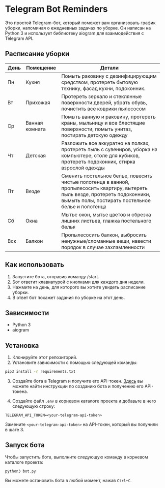 # Telegram Bot Reminders

Это простой Telegram-бот, который поможет вам организовать график уборки, напоминая о ежедневных задачах по уборке. Он написан на Python 3 и использует библиотеку aiogram для взаимодействия с Telegram API.

## Расписание уборки

| День | Помещение   | Детали                                                                                                                                                                       |
| --- | ---------- | ----------------------------------------------------------------------------------------------------------------------------------------------------------------------------- |
| Пн | Кухня | Помыть раковину с дезинфицирующим средством, протереть бытовую технику, фасад кухни, подоконник.
| Вт | Прихожая | Протереть зеркало и стеклянные поверхности дверей, убрать обувь, почистить все коврики пылесосом | 
| Ср | Ванная комната | Помыть ванную и раковину, протереть краны, мыльницу и все блестящие поверхности, помыть унитаз, постирать детскую одежду |
| Чт | Детская | Разложить все аккуратно на полках, протереть пыль с сувениров, уборка на компьютере, столе для кубиков, протереть подоконник, стирка взрослой одежды | Thu | Детская.
| Пт | Везде | Сменить постельное белье, повесить чистые полотенца в ванной, пропылесосить квартиру, вытереть пыль везде, протереть подоконники, вымыть полы, постирать постельное белье и полотенца |
| Сб | Окна | Мытье окон, мытье цветов и обрезка лишних листьев, глажка постельного белья |
| Вск | Балкон | Пропылесосить балкон, выбросить ненужные/сломанные вещи, навести порядок в случае захламленности                                                                                                  |


## Как использовать

1.  Запустите бота, отправив команду /start.
2.  Бот ответит клавиатурой с кнопками для каждого дня недели.
3.  Нажмите на день, для которого вы хотите увидеть расписание уборки.
4.  В ответ бот покажет задания по уборке на этот день.

## Зависимости

-   Python 3
-   aiogram

## Установка

1.  Клонируйте этот репозиторий.
2.  Установите зависимости с помощью следующей команды:
```bash
pip3 install -r requirements.txt
```
 
3.  Создайте бота в Telegram и получите его API-токен. [Здесь](https://core.telegram.org/bots#creating-a-new-bot) вы можете найти инструкции по созданию бота и получению его API-токена.
    
4.  Создайте файл `.env` в корневом каталоге проекта и добавьте в него следующую строку:
```shell
TELEGRAM_API_TOKEN=<your-telegram-api-token> 
```
Замените `<your-telegram-api-token>` на API-токен, который вы получили в шаге 3.
    

## Запуск бота

Чтобы запустить бота, выполните следующую команду в корневом каталоге проекта:
```shell
python3 bot.py
```

Вы можете остановить бота в любой момент, нажав `Ctrl+C`.